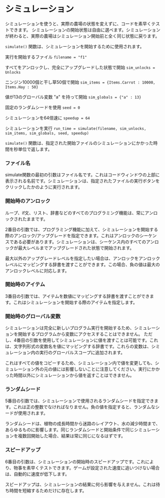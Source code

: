 # シミュレーション

シミュレーションを使うと、実際の農場の状態を変えずに、コードを素早くテストできます。
シミュレーションの開始状態は自由に選べます。シミュレーションが終わると、実際の農場はシミュレーション開始前と全く同じ状態に戻ります。

`simulate()` 関数は、シミュレーションを開始するために使用されます。

実行を開始するファイル
`filename = "f1"`

すべてをアンロックし、完全にアップグレードした状態で開始
`sim_unlocks = Unlocks`

ニンジン10000個と干し草50個で開始
`sim_items = {Items.Carrot : 10000, Items.Hay : 50}`

値が13のグローバル変数 "a" を持って開始
`sim_globals = {"a" : 13}`

固定のランダムシードを使用
`seed = 0`

シミュレーションを64倍速に
`speedup = 64`

シミュレーションを実行
`run_time = simulate(filename, sim_unlocks, sim_items, sim_globals, seed, speedup)`

`simulate()` 関数は、指定された開始ファイルのシミュレーションにかかった時間を秒単位で返します。

### ファイル名
simulate関数の最初の引数はファイル名です。これはコードウィンドウの上部に表示される名前です。シミュレーションは、指定されたファイルの実行ボタンをクリックしたかのように実行されます。

### 開始時のアンロック
ループ、if文、リスト、辞書などのすべてのプログラミング機能は、常にアンロックされたままです。

2番目の引数では、プログラミング機能に加えて、シミュレーションを開始する際のアンロック/アップグレードを指定できます。これはアンロックのシーケンスである必要があります。シミュレーションは、シーケンス内のすべてのアンロックが最大レベルまでアップグレードされた状態で開始されます。

最大以外のアップグレードレベルを指定したい場合は、アンロックをアンロックレベルにマッピングする辞書を渡すことができます。この場合、負の値は最大のアンロックレベルに対応します。

### 開始時のアイテム
3番目の引数では、アイテムを数値にマッピングする辞書を渡すことができます。これはシミュレーションを開始する際のアイテムを指定します。

### 開始時のグローバル変数
シミュレーションは完全に新しいプログラム実行を開始するため、シミュレーションを開始するプログラムから変数にアクセスすることはできません。
ただし、4番目の引数を使用してシミュレーションに値を渡すことは可能です。これは、文字列形式の変数名を値にマッピングする辞書です。これらの変数は、シミュレーション内の実行のグローバルスコープに追加されます。

これはすべての値をコピーするため、シミュレーション内で値を変更しても、シミュレーション外の元の値には影響しないことに注意してください。実行にかかった時間以外にシミュレーションから値を返すことはできません。

### ランダムシード
5番目の引数では、シミュレーションで使用されるランダムシードを指定できます。これは正の整数でなければなりません。負の値を指定すると、ランダムなシードが使用されます。

ランダムシードは、植物の成長時間から迷路のレイアウト、水の減少時間まで、あらゆるものに影響します。同じランダムシードと開始条件で同じシミュレーションを複数回開始した場合、結果は常に同じになるはずです。

### スピードアップ
6番目の引数は、シミュレーションの開始時のスピードアップです。これにより、物事を素早くテストできます。ゲームが設定された速度に追いつけない場合は、自動的に速度が低下します。

スピードアップは、シミュレーションの結果に何ら影響を与えません。これは待ち時間を短縮するためだけに存在します。